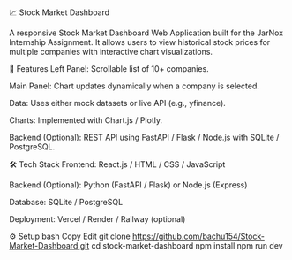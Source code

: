 📈 Stock Market Dashboard

A responsive Stock Market Dashboard Web Application built for the JarNox Internship Assignment.
It allows users to view historical stock prices for multiple companies with interactive chart visualizations.

🚀 Features
Left Panel: Scrollable list of 10+ companies.

Main Panel: Chart updates dynamically when a company is selected.

Data: Uses either mock datasets or live API (e.g., yfinance).

Charts: Implemented with Chart.js / Plotly.

Backend (Optional): REST API using FastAPI / Flask / Node.js with SQLite / PostgreSQL.

🛠️ Tech Stack
Frontend: React.js / HTML / CSS / JavaScript

Backend (Optional): Python (FastAPI / Flask) or Node.js (Express)

Database: SQLite / PostgreSQL

Deployment: Vercel / Render / Railway (optional)

⚙️ Setup
bash
Copy
Edit
git clone https://github.com/bachu154/Stock-Market-Dashboard.git
cd stock-market-dashboard
npm install
npm run dev
